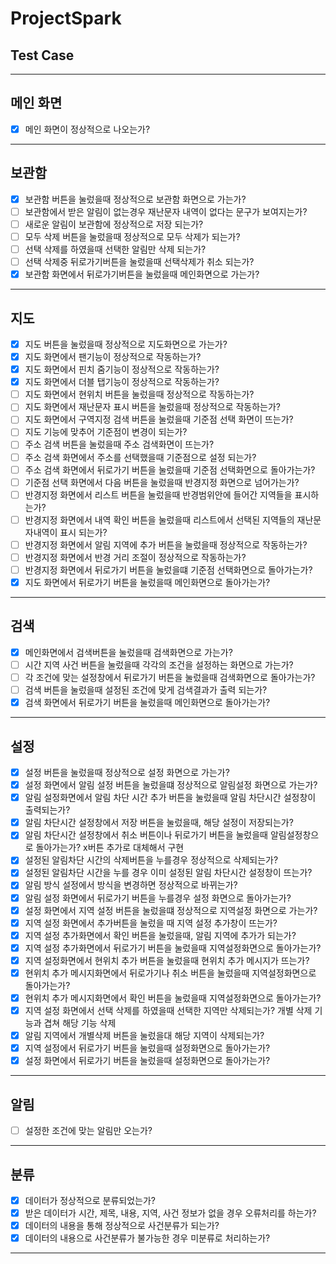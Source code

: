 # ProjectSpark

## Test Case
*****
## 메인 화면
- [x] 메인 화면이 정상적으로 나오는가?
*****
## 보관함
- [x] 보관함 버튼을 눌렀을때 정상적으로 보관함 화면으로 가는가?
- [ ] 보관함에서 받은 알림이 없는경우 재난문자 내역이 없다는 문구가 보여지는가?
- [ ] 새로운 알림이 보관함에 정상적으로 저장 되는가?
- [ ] 모두 삭제 버튼을 눌렀을때 정상적으로 모두 삭제가 되는가?
- [ ] 선택 삭제를 하였을때 선택한 알림만 삭제 되는가?
- [ ] 선택 삭제중 뒤로가기버튼을 눌렀을때 선택삭제가 취소 되는가?
- [x] 보관함 화면에서 뒤로가기버튼을 눌렀을때 메인화면으로 가는가?
*****
## 지도
- [x] 지도 버튼을 눌렀을때 정상적으로 지도화면으로 가는가?
- [x] 지도 화면에서 팬기능이 정상적으로 작동하는가?
- [x] 지도 화면에서 핀치 줌기능이 정상적으로 작동하는가?
- [x] 지도 화면에서 더블 탭기능이 정상적으로 작동하는가?
- [ ] 지도 화면에서 현위치 버튼을 눌렀을때 정상적으로 작동하는가?
- [ ] 지도 화면에서 재난문자 표시 버튼을 눌렀을때 정상적으로 작동하는가?
- [ ] 지도 화면에서 구역지정 검색 버튼을 눌렀을때 기준점 선택 화면이 뜨는가?
- [ ] 지도 기능에 맞추어 기준점이 변경이 되는가?
- [ ] 주소 검색 버튼을 눌렀을때 주소 검색화면이 뜨는가?
- [ ] 주소 검색 화면에서 주소를 선택했을때 기준점으로 설정 되는가?
- [ ] 주소 검색 화면에서 뒤로가기 버튼을 눌렀을때 기준점 선택화면으로 돌아가는가?
- [ ] 기준점 선택 화면에서 다음 버튼을 눌렀을때 반경지정 화면으로 넘어가는가?
- [ ] 반경지정 화면에서 리스트 버튼을 눌렀을때 반경범위안에 들어간 지역들을 표시하는가?
- [ ] 반경지정 화면에서 내역 확인 버튼을 눌렀을때 리스트에서 선택된 지역들의 재난문자내역이 표시 되는가?
- [ ] 반경지정 화면에서 알림 지역에 추가 버튼을 눌렀을때 정상적으로 작동하는가?
- [ ] 반경지정 화면에서 반경 거리 조절이 정상적으로 작동하는가?
- [ ] 반경지정 화면에서 뒤로가기 버튼을 눌렀을떄 기준점 선택화면으로 돌아가는가?
- [x] 지도 화면에서 뒤로가기 버튼을 눌렀을때 메인화면으로 돌아가는가?
*****
## 검색
- [x] 메인화면에서 검색버튼을 눌렀을때 검색화면으로 가는가?
- [ ] 시간 지역 사건 버튼을 눌렀을때 각각의 조건을 설정하는 화면으로 가는가?
- [ ] 각 조건에 맞는 설정창에서 뒤로가기 버튼을 눌렀을때 검색화면으로 돌아가는가?
- [ ] 검색 버튼을 눌렀을때 설정된 조건에 맞게 검색결과가 출력 되는가?
- [x] 검색 화면에서 뒤로가기 버튼을 눌렀을때 메인화면으로 돌아가는가?
*****
## 설정
- [x] 설정 버튼을 눌렀을때 정상적으로 설정 화면으로 가는가?
- [x] 설정 화면에서 알림 설정 버튼을 눌렀을떄 정상적으로 알림설정 화면으로 가는가?
- [x] 알림 설정화면에서 알림 차단 시간 추가 버튼을 눌렀을때 알림 차단시간 설정창이 출력되는가?
- [x] 알림 차단시간 설정창에서 저장 버튼을 눌렀을때, 해당 설정이 저장되는가?
- [x] 알림 차단시간 설정창에서 취소 버튼이나 뒤로가기 버튼을 눌렀을때 알림설정창으로 돌아가는가?
x버튼 추가로 대체해서 구현
- [x] 설정된 알림차단 시간의 삭제버튼을 누를경우 정상적으로 삭제되는가?
- [x] 설정된 알림차단 시간을 누를 경우 이미 설정된 알림 차단시간 설정창이 뜨는가?
- [x] 알림 방식 설정에서 방식을 변경하면 정상적으로 바뀌는가?
- [x] 알림 설정 화면에서 뒤로가기 버튼을 누를경우 설정 화면으로 돌아가는가?
- [x] 설정 화면에서 지역 설정 버튼을 눌렀을떄 정상적으로 지역설정 화면으로 가는가?
- [x] 지역 설정 화면에서 추가버튼을 눌렀을 때 지역 설정 추가창이 뜨는가?
- [x] 지역 설정 추가화면에서 확인 버튼을 눌렀을때, 알림 지역에 추가가 되는가?
- [x] 지역 설정 추가화면에서 뒤로가기 버튼을 눌렀을때 지역설정화면으로 돌아가는가?
- [x] 지역 설정화면에서 현위치 추가 버튼을 눌렀을때 현위치 추가 메시지가 뜨는가?
- [x] 현위치 추가 메시지화면에서 뒤로가기나 취소 버튼을 눌렀을때 지역설정화면으로 돌아가는가?
- [x] 현위치 추가 메시지화면에서 확인 버튼을 눌렀을때 지역설정화면으로 돌아가는가?
- [x] 지역 설정 화면에서 선택 삭제를 하였을때 선택한 지역만 삭제되는가?
개별 삭제 기능과 겹쳐 해당 기능 삭제
- [x] 알림 지역에서 개별삭제 버튼을 눌렀을대 해당 지역이 삭제되는가?
- [x] 지역 설정에서 뒤로가기 버튼을 눌렀을때 설정화면으로 돌아가는가?
- [x] 설정 화면에서 뒤로가기 버튼을 눌렀을때 설정화면으로 돌아가는가?
*****
## 알림
- [ ] 설정한 조건에 맞는 알림만 오는가?
*****
## 분류
- [x] 데이터가 정상적으로 분류되었는가?
- [x] 받은 데이터가 시간, 제목, 내용, 지역, 사건 정보가 없을 경우 오류처리를 하는가?
- [x] 데이터의 내용을 통해 정상적으로 사건분류가 되는가?
- [x] 데이터의 내용으로 사건분류가 불가능한 경우 미분류로 처리하는가?
*****
